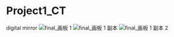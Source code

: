 # Project1_CT
digital mirror
![final_画板 1](https://github.com/jessica-z6/Project1_CT/assets/145166338/28a088c3-5001-4ede-8972-343a2a9da42b)
![final_画板 1 副本](https://github.com/jessica-z6/Project1_CT/assets/145166338/4eef7bdd-24aa-44f7-8a66-b1e178531941)
![final_画板 1 副本 2](https://github.com/jessica-z6/Project1_CT/assets/145166338/4e4056ec-f967-4f73-b22d-d65e1ed6061a)

